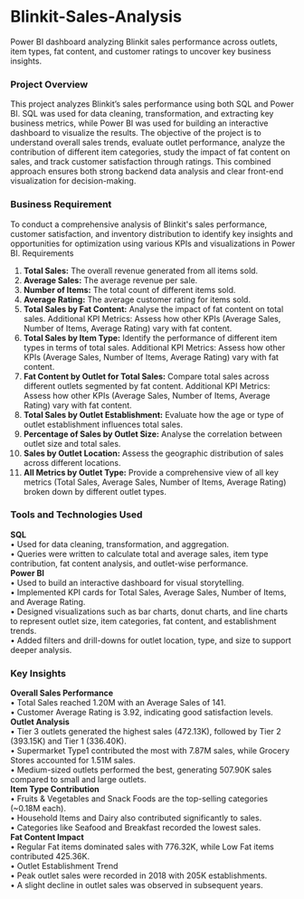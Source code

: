# Blinkit-Sales-Analysis
Power BI dashboard analyzing  Blinkit sales performance across outlets, item types, fat content, and customer ratings to uncover key business insights.

### Project Overview
This project analyzes Blinkit’s sales performance using both SQL and Power BI. SQL was used for data cleaning, transformation, and extracting key business metrics, while Power BI was used for building an interactive dashboard to visualize the results. The objective of the project is to understand overall sales trends, evaluate outlet performance, analyze the contribution of different item categories, study the impact of fat content on sales, and track customer satisfaction through ratings. This combined approach ensures both strong backend data analysis and clear front-end visualization for decision-making.

### Business Requirement 
To conduct a comprehensive analysis of Blinkit's sales performance, customer satisfaction, and inventory distribution to identify key insights and opportunities for optimization using various KPIs and visualizations in Power BI. 
Requirements 
1.	**Total Sales:** The overall revenue generated from all items sold.
2.	**Average Sales:** The average revenue per sale.
3.	**Number of Items:** The total count of different items sold.
4.	**Average Rating:** The average customer rating for items sold.
5.	**Total Sales by Fat Content:** Analyse the impact of fat content on total sales. Additional KPI Metrics: Assess how other KPIs (Average Sales, Number of Items, Average Rating) vary with fat content. 
6.	**Total Sales by Item Type:** Identify the performance of different item types in terms of total sales. Additional KPI Metrics: Assess how other KPIs (Average Sales, Number of Items, Average Rating) vary with fat content. 
7.	**Fat Content by Outlet for Total Sales:** Compare total sales across different outlets segmented by fat content. Additional KPI Metrics: Assess how other KPIs (Average Sales, Number of Items, Average Rating) vary with fat content. 
8.	**Total Sales by Outlet Establishment:** Evaluate how the age or type of outlet establishment influences total sales.
9.	**Percentage of Sales by Outlet Size:** Analyse the correlation between outlet size and total sales. 
10.	**Sales by Outlet Location:** Assess the geographic distribution of sales across different locations. 
11.	**All Metrics by Outlet Type:** Provide a comprehensive view of all key metrics (Total Sales, Average Sales, Number of Items, Average Rating) broken down by different outlet types.

### Tools and Technologies Used
**SQL**<br>
•	Used for data cleaning, transformation, and aggregation.<br>
•	Queries were written to calculate total and average sales, item type contribution, fat content analysis, and outlet-wise performance.<br>
**Power BI**<br>
•	Used to build an interactive dashboard for visual storytelling.<br>
•	Implemented KPI cards for Total Sales, Average Sales, Number of Items, and Average Rating.<br>
•	Designed visualizations such as bar charts, donut charts, and line charts to represent outlet size, item categories, fat content, and establishment trends.<br>
•	Added filters and drill-downs for outlet location, type, and size to support deeper analysis.<br>

### Key Insights
**Overall Sales Performance**<br>
•	Total Sales reached 1.20M with an Average Sales of 141.<br>
•	Customer Average Rating is 3.92, indicating good satisfaction levels.<br>
**Outlet Analysis**<br>
•	Tier 3 outlets generated the highest sales (472.13K), followed by Tier 2 (393.15K) and Tier 1 (336.40K).<br>
•	Supermarket Type1 contributed the most with 7.87M sales, while Grocery Stores accounted for 1.51M sales.<br>
•	Medium-sized outlets performed the best, generating 507.90K sales compared to small and large outlets.<br>
**Item Type Contribution**<br>
•	Fruits & Vegetables and Snack Foods are the top-selling categories (~0.18M each).<br>
•	Household Items and Dairy also contributed significantly to sales.<br>
•	Categories like Seafood and Breakfast recorded the lowest sales.<br>
**Fat Content Impact**<br>
•	Regular Fat items dominated sales with 776.32K, while Low Fat items contributed 425.36K.<br>
•	Outlet Establishment Trend<br>
•	Peak outlet sales were recorded in 2018 with 205K establishments.<br>
•	A slight decline in outlet sales was observed in subsequent years.<br>

